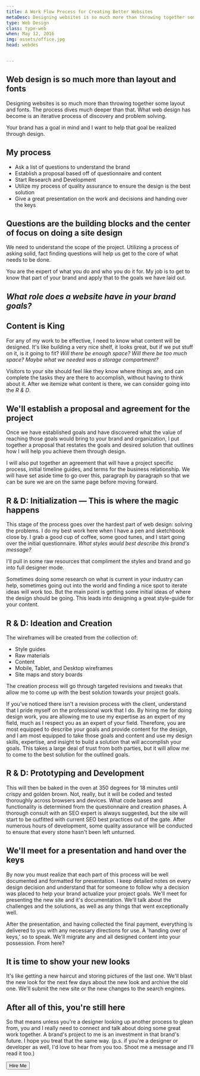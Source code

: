 ```yaml
---
title: A Work Flow Process for Creating Better Websites
metaDesc: Designing websites is so much more than throwing together some layout and fonts. The process dives much deeper than that. What web design has become is an iterative process of discovery and problem solving.
type: Web Design
class: type-web
when: May 12, 2016
img: assets/office.jpg
head: webdes


---
```



## Web design is so much more than layout and fonts

Designing websites is so much more than throwing together some layout and fonts. The process dives much deeper than that. What web design has become is an iterative process of discovery and problem solving.

Your brand has a goal in mind and I want to help that goal be realized through design.

## My process

* Ask a list of questions to understand the brand
* Establish a proposal based off of questionnaire and content
* Start Research and Development
* Utilize my process of quality assurance to ensure the design is the best solution
* Give a great presentation on the work and decisions and handing over the keys



##  Questions are the building blocks and the center of focus on doing a site design
We need to understand the scope of the project. Utilizing a process of asking solid, fact finding questions will help us get to the core of what needs to be done.


You are the expert of what you do and who you do it for. My job is to get to know that part of your brand and apply that to the goals we have laid out.

<div class="callout"><h2><em>What role does a website have in your brand goals?</em></h2></div>

## Content is King
For any of my work to be effective, I need to know what content will be designed. It's like building a very nice shelf, it looks great, but if we put stuff on it, is it going to fit? _Will there be enough space? Will there be too much space? Maybe what we needed was a storage compartment?_

Visitors to your site should feel like they know where things are, and can complete the tasks they are there to accomplish, without having to think about it. After we itemize what content is there, we can consider going into the *R & D*.

## We'll establish a proposal and agreement for the project
Once we have established goals and have discovered what the value of reaching those goals would bring to your brand and organization, I put together a proposal that restates the goals and desired solution that outlines how I will help you achieve them through design.

 I will also put together an agreement that will have a project specific process, initial timeline guides, and terms for the business relationship. We will have set aside time to go over this, paragraph by paragraph so that we can be sure we are on the same page before moving forward.


## R & D: Initialization — This is where the magic happens
This stage of the process goes over the hardest part of web design: solving the problems. I do my best work here when I have a pen and sketchbook close by.
I grab a good cup of coffee, some good tunes, and I start going over the initial questionnaire. _What styles would best describe this brand's message?_

I'll pull in some raw resources that compliment the styles and brand and go into full designer mode.

Sometimes doing some research on what is current in your industry can help, sometimes going out into the world and finding a nice spot to iterate ideas will work too. But the main point is getting some initial ideas of where the design should be going. This leads into designing a great style-guide for your content.

## R & D: Ideation and Creation
 The wireframes will be created from the collection of:

* Style guides
* Raw materials
* Content
* Mobile, Tablet, and Desktop wireframes
* Site maps and story boards

 The creation process will go through targeted revisions and tweaks that allow me to come up with the best solution towards your project goals.

If you've noticed there isn't a revision process with the client, understand that I pride myself on the professional work that I do. By hiring me for doing design work, you are allowing me to use my expertise as an expert of my field, much as I respect you as an expert of your field. Therefore, you are most equipped to describe your goals and provide content for the design, and I am most equipped to take those goals and content and use my design skills, expertise, and insight to build a solution that will accomplish your goals. This takes a large deal of trust from both parties, but it will allow me to come to the best solution for the outlined goals.

## R & D: Prototyping and Development
This will then be baked in the oven at 350 degrees for 18 minutes until crispy and golden brown. Not, really, but it will be coded and tested thoroughly across browsers and devices. What code bases and functionality is determined from the questionnaire and creation phases. A thorough consult with an SEO expert is always suggested, but the site will start to be outfitted with current SEO best practices out of the gate. After numerous hours of development, some quality assurance will be conducted to ensure that every stone hasn't been left unturned.

## We'll meet for a presentation and hand over the keys
By now you must realize that each part of this process will be well documented and formatted for presentation. I keep detailed notes on every design decision and understand that for someone to follow why a decision was placed to help your brand actualize your project goals. We'll meet for presenting the new site and it's documentation. We'll talk about the challenges and the solutions, as well as any things that went exceptionally well.

After the presentation, and having collected the final payment, everything is delivered to you with any necessary directions for use. A 'handing over of keys,' so to speak. We'll migrate any and all designed content into your possession. From here?

## It is time to show your new looks
It's like getting a new haircut and storing pictures of the last one. We'll blast the new look for the next few days about the new look and archive the old one. We'll submit the new site or the new changes to the search engines.

## After all of this, you're still here
So that means unless you're a designer looking up another process to glean from, you and I really need to connect and talk about doing some great work together. A brand's project to me is an investment in that brand's future. I hope you treat that the same way.
(p.s. if you're a designer or developer as well, I'd love to hear from you too. Shoot me a message and I'll read it too.)


<div class="stop-markdown from indenting buttons"><button data-href="#form" type="button" name="button" class="contactBtn primary btn">Hire Me</button></div>
